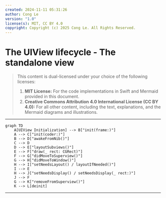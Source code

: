 ```yaml
---
created: 2024-11-11 05:31:26
author: Cong Le
version: "1.0"
license(s): MIT, CC BY 4.0
copyright: Copyright (c) 2025 Cong Le. All Rights Reserved.
---
```


# The UIView lifecycle - The standalone view

> This content is dual-licensed under your choice of the following licenses:
> 1.  **MIT License:** For the code implementations in Swift and Mermaid provided in this document.
> 2.  **Creative Commons Attribution 4.0 International License (CC BY 4.0):** For all other content, including the text, explanations, and the Mermaid diagrams and illustrations.

---


```mermaid
graph TD
    A[UIView Initialization] --> B["init(frame:)"]
    A --> C["init(coder:)"]
    B --> D["awakeFromNib()"]
    C --> D
    D --> E["layoutSubviews()"]
    E --> F["draw(_ rect: CGRect)"]
    F --> G["didMoveToSuperview()"]
    G --> H["didMoveToWindow()"]
    H --> I["setNeedsLayout() / layoutIfNeeded()"]
    I --> E
    H --> J["setNeedsDisplay() / setNeedsDisplay(_ rect:)"]
    J --> F
    G --> K["removeFromSuperview()"]
    K --> L[deinit]

```

---
